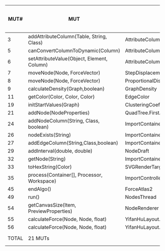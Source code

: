 | MUT\# | MUT | CUT | total mutants in MUT | mutants not raising errors | killed by baseline | killed by oo | killed by po | killed by co | killed by (oo +) po + co |
|---|---|---|---|---|---|---|---|---|---|
| 3 | addAttributeColumn(Table, String, Class) | AttributeColumnsControllerImpl | 10 | 9 | 0 | - | 3 | 3 | 3 |
| 5 | canConvertColumnToDynamic(Column) | AttributeColumnsControllerImpl | 6 | 4 | 0 | 1 | 2 | 2 | 2 |
| 6 | setAttributeValue(Object, Element, Column) | AttributeColumnsControllerImpl | 16 | 15 | 0 | 3 | 6 | 6 | 6 |
| 7 | moveNode(Node, ForceVector) | StepDisplacement | 5 | 3 | 0 | - | 3 | 1 | 3 |
| 8 | moveNode(Node, ForceVector) | ProportionalDisplacement | 6 | 3 | 0 | - | - | 1 | 1 |
| 9 | calculateDensity(Graph,boolean) | GraphDensity | 8 | 7 | 0 | 7 | 2 | 2 | 7 |
| 11 | getColor(Color, Color, Color) | EdgeColor | 21 | 18 | 0 | - | 3 | - | 3 |
| 19 | initStartValues(Graph) | ClusteringCoefficient | 2 | 1 | 0 | - | 1 | 1 | 1 |
| 21 | addNode(NodeProperties) | QuadTree.FirstAdd | 6 | 5 | 0 | 1 | 2 | 2 | 2 |
| 24 | addNodeColumn(String, Class, boolean) | ImportContainerImpl | 9 | 5 | 0 | - | 1 | 1 | 1 |
| 26 | nodeExists(String) | ImportContainerImpl | 3 | 2 | 0 | 1 | 2 | 2 | 2 |
| 27 | addEdgeColumn(String,Class,boolean) | ImportContainerImpl | 9 | 5 | 0 | - | 1 | 1 | 1 |
| 29 | addInterval(double, double) | NodeDraft | 8 | 8 | 0 | - | 4 | 3 | 4 |
| 32 | getNode(String) | ImportContainerImpl | 7 | 6 | 0 | - | 1 | 1 | 1 |
| 33 | toHexString(Color) | SVGRenderTargetBuilder.SVGRenderTargetImpl | 7 | 5 | 0 | 4 | 2 | - | 4 |
| 35 | process(Container[], Processor, Workspace) | ImportControllerImpl | 6 | 4 | 0 | - | 2 | 1 | 2 |
| 45 | endAlgo() | ForceAtlas2 | 1 | 1 | 0 | - | 1 | 1 | 1 |
| 49 | run() | NodesThread | 10 | 7 | 0 | - | 3 | 3 | 3 |
| 54 | getCanvasSize(Item, PreviewProperties) | NodeRenderer | 9 | 9 | 0 | - | 3 | 3 | 3 |
| 55 | calculateForce(Node, Node, float) | YifanHuLayout.ElectricalForce | 14 | 11 | 0 | - | 1 | - | 1 |
| 56 | calculateForce(Node, Node, float) | YifanHuLayout.SpringForce | 8 | 5 | 0 | - | 1 | 1 | 1 |
| TOTAL | 21 MUTs |  | 171 | 133 | 0 | 17 / 133 | 44 / 133 | 35 / 99 | 52/133 (39.1%) |
